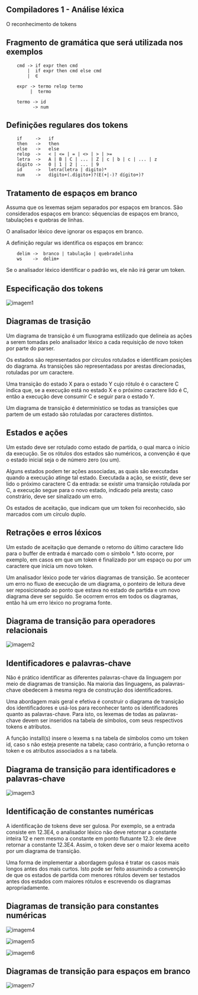 ## Compiladores 1 - Análise léxica

O reconhecimento de tokens

## Fragmento de gramática que será utilizada nos exemplos

```
    cmd -> if expr then cmd
        |  if expr then cmd else cmd
        |  ∈

    expr -> termo relop termo
         |  termo

    termo -> id
          -> num
```

## Definições regulares dos tokens

```
    if     ->   if
    then   ->   then
    else   ->   else
    relop  ->   < | <= | = | <> | > | >=
    letra  ->   A | B | C | ... | Z | c | b | c | ... | z
    digito ->   0 | 1 | 2 | ... | 9
    id     ->   letra(letra | digito)*
    num    ->   dígito+(.dígito+)?(E(+|-)? dígito+)?
```

## Tratamento de espaços em branco

Assuma que os lexemas sejam separados por espaços em brancos. São considerados espaços em branco: sêquencias de espaços em branco, tabulações e quebras de linhas.

O analisador léxico deve ignorar os espaços em branco.

A definição regular ws identifica os espaços em branco:

```
    delim ->  branco | tabulação | quebradelinha
    ws    ->  delim+
```

Se o analisador léxico identificar o padrão ws, ele não irá gerar um token.

## Especificação dos tokens

![imagem1](https://github.com/owhenrique/COMPILADORES_studies/blob/main/img/aula3-4/Captura%20de%20tela%20de%202023-01-16%2013-38-10.png)

## Diagramas de trasição

Um diagrama de transição é um fluxograma estilizado que delineia as ações a serem tomadas pelo analisador léxico a cada requisição de novo token por parte do parser. 

Os estados são representados por círculos rotulados e identificam posições do diagrama. As transições são representadass por arestas direcionadas, rotuladas por um caractere.

Uma transição do estado X para o estado Y cujo rótulo é o caractere C indica que, se a execução está no estado X e o próximo caractere lido é C, então a execução deve consumir C e seguir para o estado Y.

Um diagrama de transição é determinístico se todas as transições que partem de um estado são rotuladas por caracteres distintos.

## Estados e ações

Um estado deve ser rotulado como estado de partida, o qual marca o início da execução. Se os rótulos dos estados são numéricos, a convenção é que o estado inicial seja o de número zero (ou um).

Alguns estados podem ter ações associadas, as quais são executadas quando a execução atinge tal estado. Executada a ação, se existir, deve ser lido o próximo caractere C da entrada: se existir uma transição rotulada por C, a execução segue para o novo estado, indicado pela aresta; caso constrário, deve ser sinalizado um erro.

Os estados de aceitação, que indicam que um token foi reconhecido, são marcados com um círculo duplo.

## Retrações e erros léxicos

Um estado de aceitação que demande o retorno do último caractere lido para o buffer de entrada é marcado com o símbolo *. Isto ocorre, por exemplo, em casos em que um token é finalizado por um espaço ou por um caractere que inicia um novo token. 

Um analisador léxico pode ter vários diagramas de transição. Se acontecer um erro no fluxo de execução de um diagrama, o ponteiro de leitura deve ser reposicionado ao ponto que estava no estado de partida e um novo diagrama deve ser seguido. Se ocorrem erros em todos os diagramas, então há um erro léxico no programa fonte.

## Diagrama de transição para operadores relacionais

![imagem2](https://github.com/owhenrique/COMPILADORES_studies/blob/main/img/aula3-4/Captura%20de%20tela%20de%202023-01-16%2014-29-34.png)


## Identificadores e palavras-chave

Não é prático identificar as diferentes palavras-chave da linguagem por meio de diagramas de transição. Na maioria das linguagens, as palavras-chave obedecem à mesma regra de construção dos identificadores.

Uma abordagem mais geral e efetiva é construir o diagrama de transição dos identificadores e usá-los para reconhecer tanto os identificadores quanto as palavras-chave. Para isto, os lexemas de todas as palavras-chave devem ser inseridos na tabela de símbolos, com seus respectivos tokens e atributos. 

A função install(s) insere o lexema s na tabela de símbolos como um token id, caso s não esteja presente na tabela; caso contrário, a função retorna o token e os atributos associados a s na tabela.

## Diagrama de transição para identificadores e palavras-chave

![imagem3](https://github.com/owhenrique/COMPILADORES_studies/blob/main/img/aula3-4/Captura%20de%20tela%20de%202023-01-16%2014-47-22.png)

## Identificação de constantes numéricas

A identificação de tokens deve ser gulosa. Por exemplo, se a entrada consiste em 12.3E4, o analisador léxico não deve retornar a constante inteira 12 e nem mesmo a constante em ponto flutuante 12.3: ele deve retornar a constante 12.3E4. Assim, o token deve ser o maior lexema aceito por um diagrama de transição.

Uma forma de implementar a abordagem gulosa é tratar os casos mais longos antes dos mais curtos. Isto pode ser feito assumindo a convenção de que os estados de partida com menores rótulos devem ser testados antes dos estados com maiores rótulos e escrevendo os diagramas apropriadamente.

## Diagramas de transição para constantes numéricas

![imagem4](https://github.com/owhenrique/COMPILADORES_studies/blob/main/img/aula3-4/Captura%20de%20tela%20de%202023-01-16%2014-55-05.png)

![imagem5](https://github.com/owhenrique/COMPILADORES_studies/blob/main/img/aula3-4/Captura%20de%20tela%20de%202023-01-16%2014-58-35.png)

![imagem6](https://github.com/owhenrique/COMPILADORES_studies/blob/main/img/aula3-4/Captura%20de%20tela%20de%202023-01-16%2015-00-16.png)

## Diagramas de transição para espaços em branco

![imagem7](https://github.com/owhenrique/COMPILADORES_studies/blob/main/img/aula3-4/Captura%20de%20tela%20de%202023-01-16%2015-01-28.png)